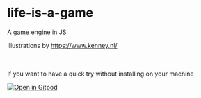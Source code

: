 # life-is-a-game

A game engine in JS

Illustrations by https://www.kenney.nl/

<br/>
<br/>
If you want to have a quick try without installing on your machine

[![Open in Gitpod](https://gitpod.io/button/open-in-gitpod.svg)](https://gitpod.io/#https://github.com/gouz/life-is-a-game)
